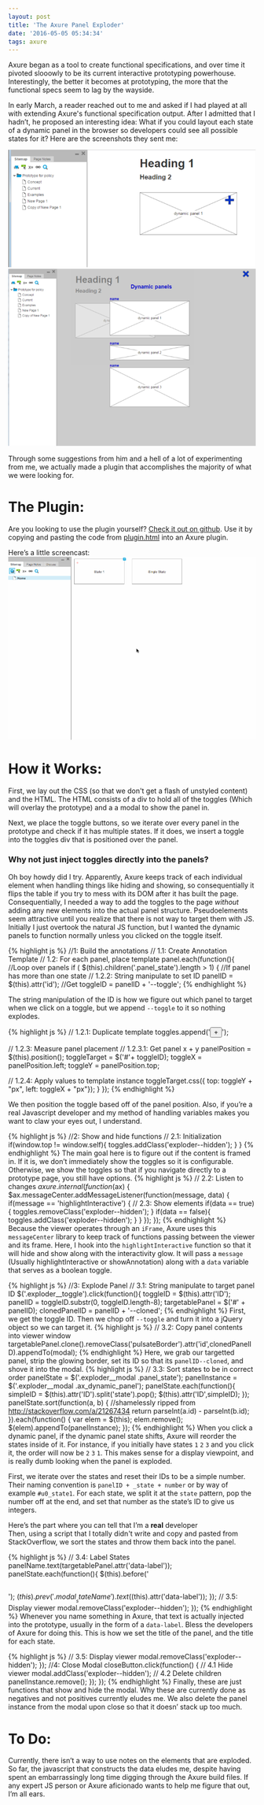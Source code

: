 ```yaml
---
layout: post
title: 'The Axure Panel Exploder'
date: '2016-05-05 05:34:34'
tags: axure
---
```


Axure began as a tool to create functional specifications, and over time it pivoted slooowly to be its current interactive prototyping powerhouse. Interestingly, the better it becomes at prototyping, the more that the functional specs seem to lag by the wayside.

In early March, a reader reached out to me and asked if I had played at all with extending Axure's functional specification output. After I admitted that I hadn&rsquo;t, he proposed an interesting idea: What if you could layout each state of a dynamic panel in the browser so developers could see all possible states for it? Here are the screenshots they sent me:

![](/images/posts/imported/2016/03/pasted_image_at_2016_03_01_04_53_pm.png)
![](/images/posts/imported/2016/03/pasted_image_at_2016_03_01_04_54_pm.png)

Through some suggestions from him and a hell of a lot of experimenting from me, we actually made a plugin that accomplishes the majority of what we were looking for.

# The Plugin:
Are you looking to use the plugin yourself? [Check it out on github](https://github.com/glucasroe/Panel-Exploder). Use it by copying and pasting the code from [plugin.html](https://github.com/glucasroe/Panel-Exploder/blob/master/plugin.html) into an Axure plugin.

Here&rsquo;s a little screencast:
![](/images/posts/imported/2016/03/panel-exploder.gif)

# How it Works:
First, we lay out the CSS (so that we don't get a flash of unstyled content) and the HTML. The HTML consists of a div to hold all of the toggles (Which will overlay the prototype) and a a modal to show the panel in.

Next, we place the toggle buttons, so we iterate over every panel in the prototype and check if it has multiple states. If it does, we insert a toggle into the toggles div that is positioned over the panel.

### Why not just inject toggles directly into the panels?
Oh boy howdy did I try. Apparently, Axure keeps track of each individual element when handling things like hiding and showing, so consequentially it flips the table if you try to mess with its DOM after it has built the page. Consequentially, I needed a way to add the toggles to the page *without* adding any new elements into the actual panel structure. Pseudoelements seem attractive until you realize that there is not way to target them with JS. Initially I just overtook the natural JS function, but I wanted the dynamic panels to function normally unless you clicked on the toggle itself.

{% highlight js %}
//1: Build the annotations
//  1.1: Create Annotation Template
//  1.2: For each panel, place template
    panel.each(function(){ //Loop over panels
        if ( $(this).children('.panel_state').length > 1) { //If panel has more than one state
//    1.2.2: String manipulate to set ID
        panelID = $(this).attr('id'); //Get
        toggleID = panelID + '--toggle';
{% endhighlight %}

The string manipulation of the ID is how we figure out which panel to target when we click on a toggle, but we append `--toggle` to it so nothing explodes.

{% highlight js %}
//    1.2.1: Duplicate template
        toggles.append('<input type="button" value="+" class="exploder__toggle" id="' + toggleID + '"></input>');

//    1.2.3: Measure panel placement
//      1.2.3.1: Get panel x + y
        panelPosition = $(this).position();
        toggleTarget = $('#'+ toggleID);
        toggleX = panelPosition.left;
        toggleY = panelPosition.top;

//    1.2.4: Apply values to template instance
      toggleTarget.css({ top: toggleY + "px", left: toggleX + "px"});
    }
    });
{% endhighlight %}

We then position the toggle based off of the panel position. Also, if you&rsquo;re a real Javascript developer and my method of handling variables makes you want to claw your eyes out, I understand.

{% highlight js %}
//2: Show and hide functions
//  2.1: Initialization
    if(window.top != window.self){
      toggles.addClass('exploder--hidden');
    }
}
{% endhighlight %}
The main goal here is to figure out if the content is framed in. If it is, we don&rsquo;t immediately show the toggles so it is configurable. Otherwise, we show the toggles so that if you navigate directly to a prototype page, you still have options.
{% highlight js %}
//  2.2: Listen to changes
    $axure.internal(function($ax) {
      $ax.messageCenter.addMessageListener(function(message, data) {
          if(message == 'highlightInteractive') {
            //  2.3: Show elements
              if(data == true){
                toggles.removeClass('exploder--hidden');
              }
              if(data == false){
                toggles.addClass('exploder--hidden');
              }
          }
      });
    });
{% endhighlight %}
Because the viewer operates through an `iFrame`, Axure uses this `messageCenter` library to keep track of functions passing between the viewer and its frame. Here, I hook into the `highlightInteractive` function so that it will hide and show along with the interactivity glow. It will pass a `message` (Usually highlightInteractive or showAnnotation) along with a `data` variable that serves as a boolean toggle.

{% highlight js %}
//3: Explode Panel
    //  3.1: String manipulate to target panel ID
    $('.exploder__toggle').click(function(){
      toggleID = $(this).attr('ID');
      panelID = toggleID.substr(0, toggleID.length-8);
      targetablePanel = $('#' + panelID);
      clonedPanelID = panelID + '--cloned';
{% endhighlight %}
First, we get the toggle ID. Then we chop off `--toggle` and turn it into a jQuery object so we can target it.
{% highlight js %}
    //  3.2: Copy panel contents into viewer window
      targetablePanel.clone().removeClass('pulsateBorder').attr('id',clonedPanelID).appendTo(modal);
{% endhighlight %}
Here, we grab our targetted panel, strip the glowing border, set its ID so that its `panelID--cloned`, and shove it into the modal.
{% highlight js %}
    //  3.3: Sort states to be in correct order
     panelState = $('.exploder__modal .panel_state');
     panelInstance = $('.exploder__modal .ax_dynamic_panel');
     panelState.each(function(){
       simpleID = $(this).attr('ID').split('state').pop();
       $(this).attr('ID',simpleID);
     });
     panelState.sort(function(a, b) { //shamelessly ripped from http://stackoverflow.com/a/21267434
       return parseInt(a.id) - parseInt(b.id);
       }).each(function() {
         var elem = $(this);
         elem.remove();
         $(elem).appendTo(panelInstance);
       });
{% endhighlight %}
When you click a dynamic panel, if the dynamic panel state shifts, Axure will reorder the states inside of it. For instance, if you initially have states `1` `2` `3` and you click it, the order will now be `2` `3` `1`. This makes sense for a display viewpoint, and is really dumb looking when the panel is exploded.

First, we iterate over the states and reset their IDs to be a simple number. Their naming convention is `panelID + _state + number` or by way of example `#u0_state1`. For each state, we split it at the `state` pattern, pop the number off at the end, and set that number as the state&rsquo;s ID to give us integers.

<aside>Here&rsquo;s the part where you can tell that I&rsquo;m a <strong>real</strong> developer</aside> Then, using a script that I totally didn't write and copy and pasted from StackOverflow, we sort the states and throw them back into the panel.


{% highlight js %}
    //  3.4: Label States
      panelName.text(targetablePanel.attr('data-label'));
      panelState.each(function(){
        $(this).before('<h2 class="modal__stateName"></h2>');
        $(this).prev('.modal__stateName').text($(this).attr('data-label'));
      });
    //  3.5: Display viewer
      modal.removeClass('exploder--hidden');
    });
{% endhighlight %}
Whenever you name something in Axure, that text is actually injected into the prototype, usually in the form of a `data-label`. Bless the developers of Axure for doing this. This is how we set the title of the panel, and the title for each state.

{% highlight js %}
//  3.5: Display viewer
      modal.removeClass('exploder--hidden');
    });
    //4: Close Modal
    closeButton.click(function() {
    //  4.1 Hide viewer
      modal.addClass('exploder--hidden');
    //  4.2 Delete children
      panelInstance.remove();
    });
  });
{% endhighlight %}
Finally, these are just functions that show and hide the modal. Why these are currently done as negatives and not positives currently eludes me. We also delete the panel instance from the modal upon close so that it doesn&rsquo; stack up too much.

# To Do:
Currently, there isn&rsquo;t a way to use notes on the elements that are exploded. So far, the javascript that constructs the data eludes me, despite having spent an embarrassingly long time digging through the Axure build files. If any expert JS person or Axure aficionado wants to help me figure that out, I&rsquo;m all ears.

